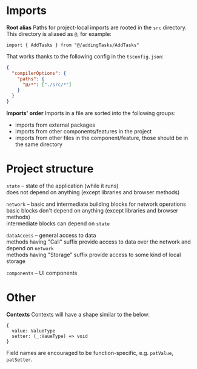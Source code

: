 
Imports
============================================================

**Root alias**
Paths for project-local imports are rooted in the `src` directory. This 
directory is aliased as `@`, for example:

`import { AddTasks } from "@/addingTasks/AddTasks"`

That works thanks to the following config in the `tsconfig.json`:
```json
{
  "compilerOptions": {
    "paths": {
      "@/*": ["./src/*"]
    }
  }
}
```

**Imports' order**
Imports in a file are sorted into the following groups:
- imports from external packages
- imports from other components/features in the project
- imports from other files in the component/feature, those should be in the 
same directory



Project structure
============================================================

`state` – state of the application (while it runs)  
does not depend on anything (except libraries and browser methods)  

`network` – basic and intermediate building blocks for network operations  
basic blocks don't depend on anything (except libraries and browser methods)  
intermediate blocks can depend on `state`  

`dataAccess` – general access to data  
methods having "Call" suffix provide access to data over the network and depend on `network`  
methods having "Storage" suffix provide access to some kind of local storage

`components` – UI components



Other
============================================================

**Contexts**
Contexts will have a shape similar to the below:
```
{
  value: ValueType
  setter: (_:VaueType) => void
}
```
Field names are encouraged to be function-specific, e.g. `patValue`, `patSetter`.
